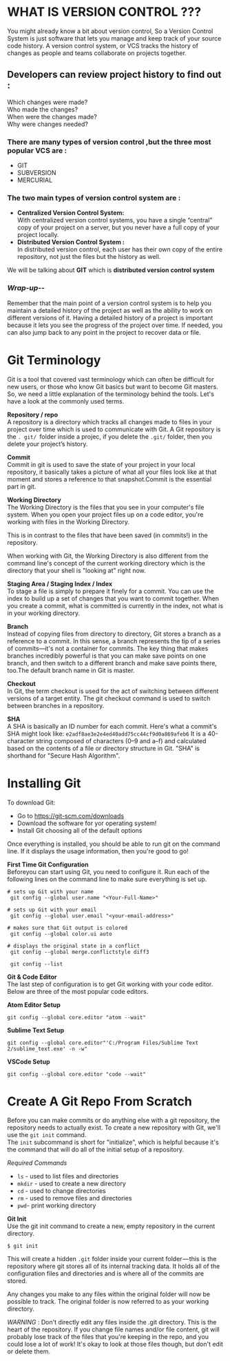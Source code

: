 # WHAT IS VERSION CONTROL ???

 You might already know a bit about version control, So a Version Control System is just software that lets you manage and keep track of your source code history.         A version control system, or VCS tracks the history of changes as people and teams collaborate on projects together.
 ## Developers can review project history to find out :
Which changes were made?  
Who made the changes?  
When were the changes made?  
Why were changes needed?

### There are many types of version control ,but the three most popular VCS are :
+ GIT 
+ SUBVERSION
+ MERCURIAL

### The two main types of version control system are :
+ __Centralized Version Control System:__   
With centralized version control systems, you have a single “central” copy of your project on a server, but you never have a full copy of your project locally.  
+ __Distributed Version Control System :__  
In distributed version control, each user has their own copy of the entire repository, not just the files but the history as well. 

 We will be talking about __GIT__ which is __distributed version control system__

### ***Wrap-up--***

Remember that the main point of a version control system is to help you maintain a detailed history of the project as well as the ability to work on different versions of it. Having a detailed history of a project is important because it lets you see the progress of the project over time. If needed, you can also jump back to any point in the project to recover data or file.

# Git Terminology
Git is a tool that covered vast terminology  which can often be difficult for new users, or those who know Git basics but want to become Git masters. So, we need a little explanation of the terminology behind the tools. Let's have a look at the commonly used terms.

**Repository / repo**   
A repository is a directory which tracks all changes made to files in your project  over time which is used to communicate with Git. A Git repository is the `. git/ `folder inside a projec, if you delete the `.git/` folder, then you delete your project’s history.

**Commit**   
Commit in git is used to save the state of your project in your local repository, it basically takes a picture of what all your files look like at that moment and stores a reference to that snapshot.Commit is the essential part in git.

**Working Directory**  
The Working Directory is the files that you see in your computer's file system. When you open your project files up on a code editor, you're working with files in the Working Directory.

This is in contrast to the files that have been saved (in commits!) in the repository.

When working with Git, the Working Directory is also different from the command line's concept of the current working directory which is the directory that your shell is "looking at" right now.

**Staging Area / Staging Index / Index**  
To stage a file is simply to prepare it finely for a commit. You can use the index to build up a set of changes that you want to commit together. When you create a commit, what is committed is currently in the index, not what is in your working directory.

**Branch**   
Instead of copying files from directory to directory, Git stores a branch as a reference to a commit. In this sense, a branch represents the tip of a series of commits—it's not a container for commits. The key thing that makes branches incredibly powerful is that you can make save points on one branch, and then switch to a different branch and make save points there, too.The default branch name in Git is master.  

**Checkout**   
In Git, the term checkout is used for the act of switching between different versions of a target entity. The git checkout command is used to switch between branches in a repository.

**SHA**  
A SHA is basically an ID number for each commit. Here's what a commit's SHA might look like: `e2adf8ae3e2e4ed40add75cc44cf9d0a869afeb6` It is a 40-character string composed of characters (0–9 and a–f) and calculated based on the contents of a file or directory structure in Git. "SHA" is shorthand for "Secure Hash Algorithm".

# Installing Git  
To download Git:

+ Go to https://git-scm.com/downloads
+ Download the software for yor operating system!
+ Install Git choosing all of the default options    

Once everything is installed, you should be able to run git on the command line. If it displays the usage information, then you're good to go!


**First Time Git Configuration**  
Beforeyou can start using Git, you need to configure it. Run each of the following lines on the command line to make sure everything is set up.
```
# sets up Git with your name
 git config --global user.name "<Your-Full-Name>"

# sets up Git with your email
 git config --global user.email "<your-email-address>"

# makes sure that Git output is colored
 git config --global color.ui auto

# displays the original state in a conflict
 git config --global merge.conflictstyle diff3

 git config --list
```
**Git & Code Editor**   
The last step of configuration is to get Git working with your code editor. Below are three of the most popular code editors.

**Atom Editor Setup**   
```
git config --global core.editor "atom --wait"
```
**Sublime Text Setup**   
```
git config --global core.editor"'C:/Program Files/Sublime Text 2/sublime_text.exe' -n -w"
```

**VSCode Setup**   
```
git config --global core.editor "code --wait"
```

# Create A Git Repo From Scratch
Before you can make commits or do anything else with a git repository, the repository needs to actually exist. To create a new repository with Git, we'll use the `git init` command.      
The `init` subcommand is short for "initialize", which is helpful because it's the command that will do all of the initial setup of a repository.

*Required Commands* 
+ `ls` - used to list files and directories
+ `mkdir` - used to create a new directory
+ `cd` - used to change directories
+ `rm` - used to remove files and directories
+ `pwd`- print working directory

**Git Init**       
 Use the git init command to create a new, empty repository in the current directory.
```
$ git init
```  

This will create a hidden `.git` folder inside your current folder — this is the repository where git stores all of its internal tracking data. It holds all of the configuration files and directories and is where all of the commits are stored.     

 Any changes you make to any files within the original folder will now be possible to track. The original folder is now referred to as your working directory.
                                                
*WARNING* : Don't directly edit any files inside the .git directory. This is the heart of the repository. If you change file names and/or file content, git will probably lose track of the files that you're keeping in the repo, and you could lose a lot of work! It's okay to look at those files though, but don't edit or delete them.
